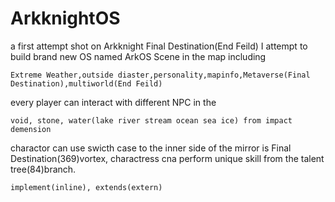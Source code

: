 # ArkknightOS
a first attempt shot on Arkknight Final Destination(End Feild)
I attempt to build brand new OS named ArkOS 
Scene in the map including 
   
    Extreme Weather,outside diaster,personality,mapinfo,Metaverse(Final Destination),multiworld(End Feild)

every player can interact with different NPC in the     

    void, stone, water(lake river stream ocean sea ice) from impact demension

charactor can use swicth case to the inner side of the mirror is Final Destination(369)vortex,
charactress cna perform unique skill from the talent tree(84)branch.

    implement(inline), extends(extern)


